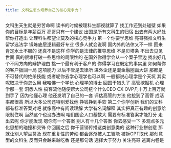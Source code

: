 ```yaml
---
title: 文科生怎么培养自己的核心竞争力？
---
```

文科生天生就是穷苦命啊
读书的时候被理科生鄙视就算了
找工作还到处碰壁
如果你的目标是年薪百万
亮哥只有一个建议
出国是所有文科生的归宿
出去有两大好处
帮你打造出
让理科生都望尘莫及的核心竞争力
第一个你要学思维
亮哥强推文科生留学选法学
锻炼底层逻辑最好专业
很多人就会说啊
国内外的法律又不一样
回来肯定水土不服的
还真不是这样
你学的是法律的推导思维
不是贝塔条
不出去见见世面
真的很难打破一些思维的局限性的
在国外你得学会从一个案子里边
找出好几个不同方向的辩护理由
挑一个最有利于客户的
你得学习在既定的事实里
如何帮你的客户扳回一局
这项能力
以后不管是去律所
进外企还是混金融圈画大饼
那都是不可替代的绝杀技能
或者呢你去学心理学也可以啊
一般都说心理学是个天坑
其实呢取决于你怎么用
我哈佛一个学长
心理学的博士
回国干猎头了
高管挖掘机
心理学那一套
洞悉人性
搞客流他随便帮大公司挖个什么CEO CX
OVP几十万上百万就到手了
因为他懂心理
他还发明了自己的一套
评估高管的方法
他挖到了高管
成活率都很高
所以大多公司还特别爱找他
挣钱挣到手软
第二个你学创新
我们的文科都有标准答案对吧
就像高中有阅读理解
大学有名词解释
其实把真正有趣的创意给
限制住啊
当然这个也没办法啊
咱们国企人口基数大
需要有标准答案才能打分
走出去呢
你才能发现
嗯你有一个答案
别人有十几个答案
你去感受一下
多观点多元化思想的碰撞和交锋
你回国之后
你干营销传播这类创意类的
这种行业拼创意
那就让别人望尘莫及
现在重复性的劳动
都会逐渐被人工智能
被拆GPT取代
那创意型的文科生
反而只会越来越吃香
还是那句话
选择大于努力
关注亮哥
逃离内卷是
